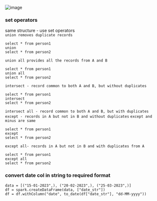 ![image](https://github.com/SHRIDHARKN/data_science/assets/74343939/aa710bbe-b961-4d7c-9476-24097ea91aec)

### set operators
same structure - use set operators<br>
`union removes duplicate records`
```
select * from person1
union 
select * from person2
```
`union all provides all the records from A and B`
```
select * from person1
union all
select * from person2
```
`intersect - record common to both A and B, but without duplicates`
```
select * from person1
intersect
select * from person2
```
`intersect all - record common to both A and B, but with duplicates`
<br>
`except - records in A but not in B and without duplicates`
`except and minus are same`
```
select * from person1
except
select * from person2
```
`except all- records in A but not in B and with duplicates from A`
```
select * from person1
except all
select * from person2
```








### convert date col in string to required format
```
data = [("15-01-2023",), ("20-02-2023",), ("25-03-2023",)]
df = spark.createDataFrame(data, ["date_str"])
df = df.withColumn("date", to_date(df["date_str"], "dd-MM-yyyy"))
```
